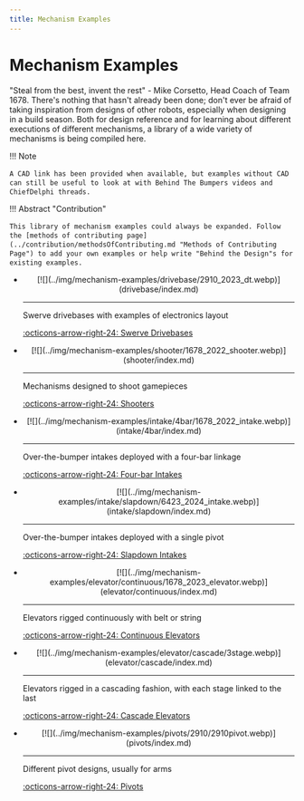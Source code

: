 ```yaml
---
title: Mechanism Examples
---
```


# Mechanism Examples

"Steal from the best, invent the rest" - Mike Corsetto, Head Coach of Team 1678. There's nothing that hasn't already been done; don't ever be afraid of taking inspiration from designs of other robots, especially when designing in a build season. Both for design reference and for learning about different executions of different mechanisms, a library of a wide variety of mechanisms is being compiled here.

!!! Note

    A CAD link has been provided when available, but examples without CAD can still be useful to look at with Behind The Bumpers videos and ChiefDelphi threads.

!!! Abstract "Contribution"

    This library of mechanism examples could always be expanded. Follow the [methods of contributing page](../contribution/methodsOfContributing.md "Methods of Contributing Page") to add your own examples or help write "Behind the Design"s for existing examples.

<div class="grid cards" markdown>

-   <center>[![](../img/mechanism-examples/drivebase/2910_2023_dt.webp)](drivebase/index.md)</center>

    ---

    Swerve drivebases with examples of electronics layout
    
    [:octicons-arrow-right-24: Swerve Drivebases](drivebase/index.md)

-   <center>[![](../img/mechanism-examples/shooter/1678_2022_shooter.webp)](shooter/index.md)</center>

    ---

    Mechanisms designed to shoot gamepieces
    
    [:octicons-arrow-right-24: Shooters](shooter/index.md)

-   <center>[![](../img/mechanism-examples/intake/4bar/1678_2022_intake.webp)](intake/4bar/index.md)</center>

    ---

    Over-the-bumper intakes deployed with a four-bar linkage
    
    [:octicons-arrow-right-24: Four-bar Intakes](intake/4bar/index.md)

-   <center>[![](../img/mechanism-examples/intake/slapdown/6423_2024_intake.webp)](intake/slapdown/index.md)</center>

    ---

    Over-the-bumper intakes deployed with a single pivot
    
    [:octicons-arrow-right-24: Slapdown Intakes](intake/slapdown/index.md)


-   <center>[![](../img/mechanism-examples/elevator/continuous/1678_2023_elevator.webp)](elevator/continuous/index.md)</center>

    ---

    Elevators rigged continuously with belt or string
    
    [:octicons-arrow-right-24: Continuous Elevators](elevator/continuous/index.md)


-   <center>[![](../img/mechanism-examples/elevator/cascade/3stage.webp)](elevator/cascade/index.md)</center>

    ---

    Elevators rigged in a cascading fashion, with each stage linked to the last
    
    [:octicons-arrow-right-24: Cascade Elevators](elevator/cascade/index.md)
    
-   <center>[![](../img/mechanism-examples/pivots/2910/2910pivot.webp)](pivots/index.md)</center>

    ---

    Different pivot designs, usually for arms
    
    [:octicons-arrow-right-24: Pivots](pivots/index.md)


</div>

<br>